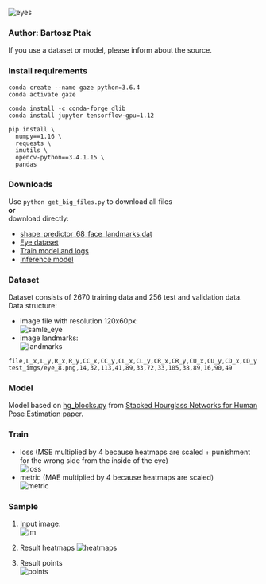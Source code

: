 ![eyes](https://github.com/bartoszptak/Gaze_Points_Dataset_Model/blob/master/README_files/head.png?raw=true)
### Author: Bartosz Ptak
If you use a dataset or model, please inform about the source.

### Install requirements

```
conda create --name gaze python=3.6.4 
conda activate gaze
```

```
conda install -c conda-forge dlib
conda install jupyter tensorflow-gpu=1.12
```

```
pip install \
  numpy==1.16 \
  requests \
  imutils \
  opencv-python==3.4.1.15 \
  pandas
```

### Downloads

Use `python get_big_files.py` to download all files  
**or**  
download directly:
  - [shape_predictor_68_face_landmarks.dat](https://drive.google.com/open?id=1TXJn_tAKkgmg9aMAVUrY8E2A9xUpoxLl)
  - [Eye dataset](https://drive.google.com/open?id=1AQ-ToGm4-PG2HlEdnvVEzX73sf-XOBL5)
  - [Train model and logs](https://drive.google.com/open?id=1DyHAYc3qOjl4odaeI9YgW82PhTV5ZVHE)
  - [Inference model](https://drive.google.com/open?id=1wPEBjl6NjpQOhh-J2ZoR3XxxUPb7do4B)

### Dataset

Dataset consists of 2670 training data and 256 test and validation data. Data structure:
- image file with resolution 120x60px:  
![samle_eye](https://github.com/bartoszptak/Gaze_Points_Dataset_Model/blob/master/README_files/eye_8.png?raw=true)  
- image landmarks:  
![landmarks](https://github.com/bartoszptak/Gaze_Points_Dataset_Model/blob/master/README_files/description.png?raw=true)  

```
file,L_x,L_y,R_x,R_y,CC_x,CC_y,CL_x,CL_y,CR_x,CR_y,CU_x,CU_y,CD_x,CD_y
test_imgs/eye_8.png,14,32,113,41,89,33,72,33,105,38,89,16,90,49
```

### Model
Model based on [hg_blocks.py](https://github.com/yuanyuanli85/Stacked_Hourglass_Network_Keras/blob/master/src/net/hg_blocks.py) from [Stacked Hourglass Networks for Human Pose Estimation](https://arxiv.org/pdf/1603.06937.pdf) paper.

### Train
- loss (MSE multiplied by 4 because heatmaps are scaled + punishment for the wrong side from the inside of the eye)  
![loss](https://github.com/bartoszptak/Gaze_Points_Dataset_Model/blob/master/README_files/loss_plot.png?raw=true)  
- metric (MAE multiplied by 4 because heatmaps are scaled)  
![metric](https://github.com/bartoszptak/Gaze_Points_Dataset_Model/blob/master/README_files/metric_plot.png?raw=true)

### Sample
1. Input image:  
![im](https://github.com/bartoszptak/Gaze_Points_Dataset_Model/blob/master/README_files/eye.png?raw=true)

2. Result heatmaps
![heatmaps](https://github.com/bartoszptak/Gaze_Points_Dataset_Model/blob/master/README_files/eye_heatmaps.png)

3. Result points  
![points](https://github.com/bartoszptak/Gaze_Points_Dataset_Model/blob/master/README_files/eye_points.png?raw=true)
